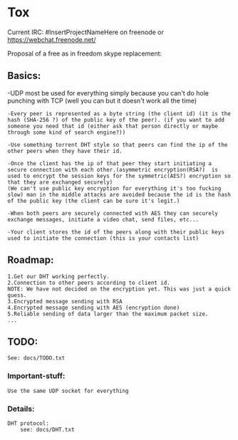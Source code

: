 Tox
===

Current IRC: #InsertProjectNameHere
on freenode or https://webchat.freenode.net/


Proposal of a free as in freedom skype replacement:

## Basics:

-UDP most be used for everything simply because you can't do hole punching with TCP (well you can but it doesn't work all the time)
    
    -Every peer is represented as a byte string (the client id) (it is the hash (SHA-256 ?) of the public key of the peer). (if you want to add someone you need that id (either ask that person directly or maybe through some kind of search engine?))
    
    -Use something torrent DHT style so that peers can find the ip of the other peers when they have their id.
    
    -Once the client has the ip of that peer they start initiating a secure connection with each other.(asymmetric encryption(RSA?)  is used to encrypt the session keys for the symmetric(AES?) encryption so that they are exchanged securely) 
    (We can't use public key encryption for everything it's too fucking slow) man in the middle attacks are avoided because the id is the hash of the public key (the client can be sure it's legit.)
    
    -When both peers are securely connected with AES they can securely exchange messages, initiate a video chat, send files, etc...
    
    -Your client stores the id of the peers along with their public keys used to initiate the connection (this is your contacts list)

## Roadmap:

    1.Get our DHT working perfectly.
    2.Connection to other peers according to client id.
    NOTE: We have not decided on the encryption yet. This was just a quick guess.
    3.Encrypted message sending with RSA
    4.Encrypted message sending with AES (encryption done)
    5.Reliable sending of data larger than the maximum packet size.
    ...

## TODO:
    
    See: docs/TODO.txt

### Important-stuff:

    Use the same UDP socket for everything

### Details:

    DHT protocol:
        see: docs/DHT.txt
    

